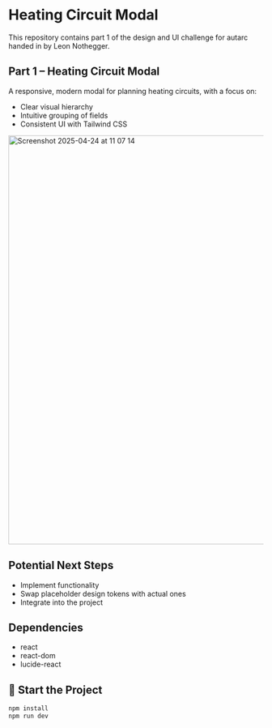 # Heating Circuit Modal

This repository contains part 1 of the design and UI challenge for autarc handed in by Leon Nothegger.


## Part 1 – Heating Circuit Modal

A responsive, modern modal for planning heating circuits, with a focus on:

- Clear visual hierarchy
- Intuitive grouping of fields
- Consistent UI with Tailwind CSS


<img width="807" alt="Screenshot 2025-04-24 at 11 07 14" src="https://github.com/user-attachments/assets/21d0a49e-94d3-4e69-8bf5-5d4a7aea6484" />

## Potential Next Steps

- Implement functionality
- Swap placeholder design tokens with actual ones
- Integrate into the project

## Dependencies 
- react
- react-dom
- lucide-react

## 🚀 Start the Project

```bash
npm install
npm run dev
